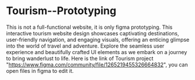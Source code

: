 # Tourism--Prototyping
This is not a full-functional website, it is only figma prototyping. This interactive tourism website design showcases captivating destinations, user-friendly navigation, and engaging visuals, offering an enticing glimpse into the world of travel and adventure. Explore the seamless user experience and beautifully crafted UI elements as we embark on a journey to bring wanderlust to life.
Here is the link of Tourism project "https://www.figma.com/community/file/1265219455326664832", you can open files in figma to edit it.
